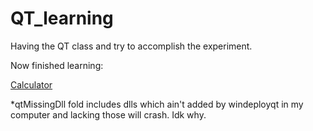 # QT_learning
Having the QT class and try to accomplish the experiment.

Now finished learning:

[Calculator](calculator)


*qtMissingDll fold includes dlls which ain't added by windeployqt in my computer and lacking those will crash. Idk why.

